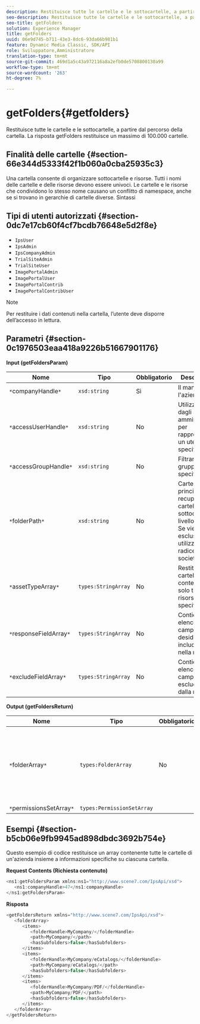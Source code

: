 ```yaml
---
description: Restituisce tutte le cartelle e le sottocartelle, a partire dal percorso della cartella. La risposta getFolders restituisce un massimo di 100.000 cartelle.
seo-description: Restituisce tutte le cartelle e le sottocartelle, a partire dal percorso della cartella. La risposta getFolders restituisce un massimo di 100.000 cartelle.
seo-title: getFolders
solution: Experience Manager
title: getFolders
uuid: 06e9d745-b711-43e3-8dc6-93da66b981b1
feature: Dynamic Media Classic, SDK/API
role: Sviluppatore,Amministratore
translation-type: tm+mt
source-git-commit: 469d1a5c43a972116a8a2efb0de5708800130a99
workflow-type: tm+mt
source-wordcount: '263'
ht-degree: 7%

---
```



# getFolders{#getfolders}

Restituisce tutte le cartelle e le sottocartelle, a partire dal percorso della cartella. La risposta getFolders restituisce un massimo di 100.000 cartelle.

## Finalità delle cartelle {#section-66e344d5333f42f1b060a0cba25935c3}

Una cartella consente di organizzare sottocartelle e risorse. Tutti i nomi delle cartelle e delle risorse devono essere univoci. Le cartelle e le risorse che condividono lo stesso nome causano un conflitto di namespace, anche se si trovano in gerarchie di cartelle diverse.
Sintassi

## Tipi di utenti autorizzati {#section-0dc7e17cb60f4cf7bcdb76648e5d2f8e}

* `IpsUser`
* `IpsAdmin`
* `IpsCompanyAdmin`
* `TrialSiteAdmin`
* `TrialSiteUser`
* `ImagePortalAdmin`
* `ImagePortalUser`
* `ImagePortalContrib`
* `ImagePortalContribUser`

>[!NOTE]
>
>Per restituire i dati contenuti nella cartella, l’utente deve disporre dell’accesso in lettura.

## Parametri {#section-0c1976503eaa418a9226b51667901176}

**Input (getFoldersParam)**

| Nome | Tipo | Obbligatorio | Descrizione |
|---|---|---|---|
| `*`companyHandle`*` | `xsd:string` | Sì | Il manico per l&#39;azienda. |
| `*`accessUserHandle`*` | `xsd:string` | No | Utilizzato dagli amministratori per rappresentare un utente specifico. |
| `*`accessGroupHandle`*` | `xsd:string` | No | Filtrare per un gruppo specifico. |
| `*`folderPath`*` | `xsd:string` | No | Cartella principale per recuperare cartelle e sottocartelle a livello foglia. Se viene esclusa, viene utilizzata la radice della società. |
| `*`assetTypeArray`*` | `types:StringArray` | No | Restituisce cartelle che contengono solo tipi di risorse specificati. |
| `*`responseFieldArray`*` | `types:StringArray` | No | Contiene un elenco di campi che si desidera includere nella risposta. |
| `*`excludeFieldArray`*` | `types:StringArray` | No | Contiene un elenco di campi da escludere dalla risposta. |

**Output (getFoldersReturn)**

| Nome | Tipo | Obbligatorio | Descrizione |
|---|---|---|---|
| `*`folderArray`*` | `types:FolderArray` | No | Matrice di cartelle corrispondenti ai criteri del filtro. La risposta è limitata a un massimo di 100.000 cartelle. |
| `*`permissionsSetArray`*` | `types:PermissionSetArray` |  |  |

## Esempi {#section-b5cb06e9fb9945ad898dbdc3692b754e}

Questo esempio di codice restituisce un array contenente tutte le cartelle di un&#39;azienda insieme a informazioni specifiche su ciascuna cartella.

**Request Contents (Richiesta contenuto)**

```java
<ns1:getFoldersParam xmlns:ns1="http://www.scene7.com/IpsApi/xsd">
   <ns1:companyHandle>47</ns1:companyHandle>
</ns1:getFoldersParam>
```

**Risposta**

```java
<getFoldersReturn xmlns="http://www.scene7.com/IpsApi/xsd">
   <folderArray>
      <items>
         <folderHandle>MyCompany/</folderHandle>
         <path>MyCompany/</path>
         <hasSubfolders>false</hasSubfolders>
      </items>
      <items>
         <folderHandle>MyCompany/eCatalogs/</folderHandle>
         <path>MyCompany/eCatalogs/</path>
         <hasSubfolders>false</hasSubfolders>
      </items>
      <items>
         <folderHandle>MyCompany/PDF/</folderHandle>
         <path>MyCompany/PDF/</path>
         <hasSubfolders>false</hasSubfolders>
      </items>
   </folderArray>
</getFoldersReturn>
```

